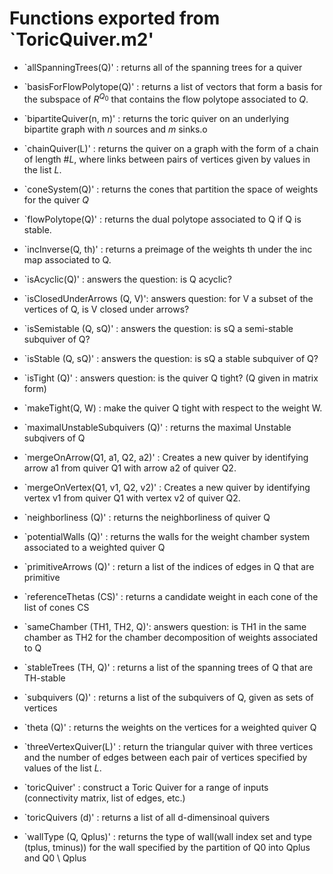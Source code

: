 # Functions exported from `ToricQuiver.m2'
* `allSpanningTrees(Q)' : returns all of the spanning trees for a quiver

* `basisForFlowPolytope(Q)' : returns a list of vectors that form a basis for the subspace of $R^{Q_0}$ that contains the flow polytope associated to $Q$.

* `bipartiteQuiver(n, m)' : returns the toric quiver on an underlying bipartite graph with $n$ sources and $m$ sinks.o

* `chainQuiver(L)' : returns the quiver on a graph with the form of a chain of length $\#L$, where links between pairs of vertices given by values in the list $L$. 

* `coneSystem(Q)' : returns the cones that partition the space of weights for the quiver $Q$

* `flowPolytope(Q)' : returns the dual polytope associated to Q if Q is stable. 

* `incInverse(Q, th)' : returns a preimage of the weights th under the inc map associated to Q.

* `isAcyclic(Q)' : answers the question: is Q acyclic? 

* `isClosedUnderArrows (Q, V)': answers question: for V a subset of the vertices of Q, is V closed under arrows? 

* `isSemistable (Q, sQ)' : answers the question: is sQ a semi-stable subquiver of Q? 

* `isStable (Q, sQ)' : answers the question: is sQ a stable subquiver of Q? 

* `isTight (Q)' : answers question: is the quiver Q tight? (Q given in matrix form)

* `makeTight(Q, W) : make the quiver Q tight with respect to the weight W.

* `maximalUnstableSubquivers (Q)' : returns the maximal Unstable subqivers of Q

* `mergeOnArrow(Q1, a1, Q2, a2)' : Creates a new quiver by identifying arrow a1 from quiver Q1 with arrow a2 of quiver Q2. 

* `mergeOnVertex(Q1, v1, Q2, v2)' : Creates a new quiver by identifying vertex v1 from quiver Q1 with vertex v2 of quiver Q2. 

* `neighborliness (Q)' : returns the neighborliness of quiver Q

* `potentialWalls (Q)' : returns the walls for the weight chamber system associated to a weighted quiver Q

* `primitiveArrows (Q)' : return a list of the indices of edges in Q that are primitive

* `referenceThetas (CS)' : returns a candidate weight in each cone of the list of cones CS

* `sameChamber (TH1, TH2, Q)': answers question: is TH1 in the same chamber as TH2 for the chamber decomposition of weights associated to Q

* `stableTrees (TH, Q)' : returns a list of the spanning trees of Q that are TH-stable

* `subquivers (Q)' : returns a list of the subquivers of Q, given as sets of vertices 

* `theta (Q)' : returns the weights on the vertices for a weighted quiver Q

* `threeVertexQuiver(L)' : return the triangular quiver with three vertices and the number of edges between each pair of vertices specified by values of the list $L$.

* `toricQuiver' : construct a Toric Quiver for a range of inputs (connectivity matrix, list of edges, etc.)

* `toricQuivers (d)' : returns a list of all d-dimensinoal quivers

* `wallType (Q, Qplus)' : returns the type of wall(wall index set and type (tplus, tminus)) for the wall specified by the partition of Q0 into Qplus and Q0 \ Qplus


